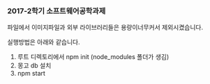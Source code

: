 ### 2017-2학기 소프트웨어공학과제
파일에서 이미지파일과 외부 라이브러리들은 용량이너무커서
제외시켰습니다.

실행방법은 아래와 같습니다.
1. 루트 디렉토리에서 npm init (node_modules 폴더가 생김)
2. 몽고 db 설치
3. npm start